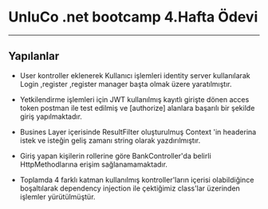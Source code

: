 # UnluCo .net bootcamp 4.Hafta Ödevi
--------------------------------------------------------------------

## Yapılanlar

* User kontroller eklenerek Kullanıcı işlemleri identity server kullanılarak Login ,register ,register manager başta olmak üzere yaratılmıştır.

* Yetkilendirme işlemleri için JWT kullanılmış kayıtlı girişte dönen acces token postman ile test edilmiş ve [authorize] alanlara başarılı bir şekilde giriş yapılmaktadır.

* Busines Layer içerisinde ResultFilter oluşturulmuş Context 'in headerina istek ve isteğin geliş zamanı string olarak yazdırılmıştır.
  
* Giriş yapan kişilerin rollerine göre BankController'da belirli HttpMethodlarına erişim sağlanamamaktadır. 

* Toplamda 4 farklı katman kullanılmış kontroller'ların içerisi olabildiğince boşaltılarak dependency injection ile çektiğimiz class'lar üzerinden işlemler yürütülmüştür.

